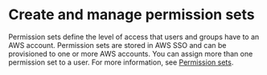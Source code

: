 # Create and manage permission sets<a name="permissionsets"></a>

Permission sets define the level of access that users and groups have to an AWS account\. Permission sets are stored in AWS SSO and can be provisioned to one or more AWS accounts\. You can assign more than one permission set to a user\. For more information, see [Permission sets](permissionsetsconcept.md)\.
